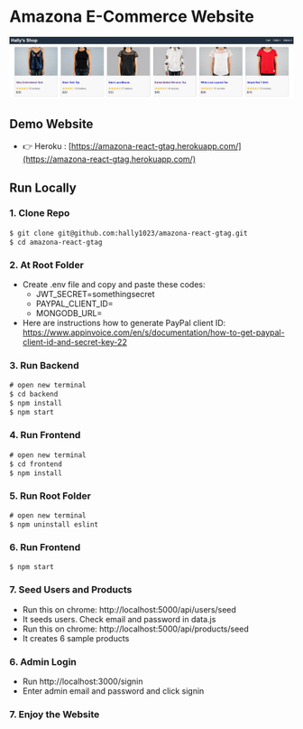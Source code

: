 # Amazona E-Commerce Website
![hally-amazona](/template/images/hally-amazona.jpg)

## Demo Website

- 👉 Heroku : [https://amazona-react-gtag.herokuapp.com/](https://amazona-react-gtag.herokuapp.com/)

## Run Locally

### 1. Clone Repo

```
$ git clone git@github.com:hally1023/amazona-react-gtag.git
$ cd amazona-react-gtag
```

### 2. At Root Folder

- Create .env file and copy and paste these codes:
  - JWT_SECRET=somethingsecret
  - PAYPAL_CLIENT_ID=<insert your paypal client id here>
  - MONGODB_URL=<insert url for mongodb>
- Here are instructions how to generate PayPal client ID: https://www.appinvoice.com/en/s/documentation/how-to-get-paypal-client-id-and-secret-key-22

### 3. Run Backend

```
# open new terminal
$ cd backend
$ npm install
$ npm start
```

### 4. Run Frontend

```
# open new terminal
$ cd frontend
$ npm install
```

### 5. Run Root Folder

```
# open new terminal
$ npm uninstall eslint
```

### 6. Run Frontend

```
$ npm start
```

### 7. Seed Users and Products

- Run this on chrome: http://localhost:5000/api/users/seed
- It seeds users. Check email and password in data.js
- Run this on chrome: http://localhost:5000/api/products/seed
- It creates 6 sample products

### 6. Admin Login

- Run http://localhost:3000/signin
- Enter admin email and password and click signin

### 7. Enjoy the Website
